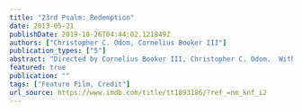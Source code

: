 ```yaml
---
title: "23rd Psalm: Redemption"
date: 2013-05-21
publishDate: 2019-10-26T04:44:02.121849Z
authors: ["Christopher C. Odom, Cornelius Booker III"]
publication_types: ["5"]
abstract: "Directed by Cornelius Booker III, Christopher C. Odom.  With Tatyana Ali, Clifton Powell, Leslie Mills, Leslie A. Jones. When a minister and his family are held hostage in his own home by an escaped convict, he must rely upon his faith to deliver his family from harm's way."
featured: true
publication: ""
tags: ["Feature Film, Credit"]
url_source: https://www.imdb.com/title/tt1893186/?ref_=nm_knf_i2
---
```

